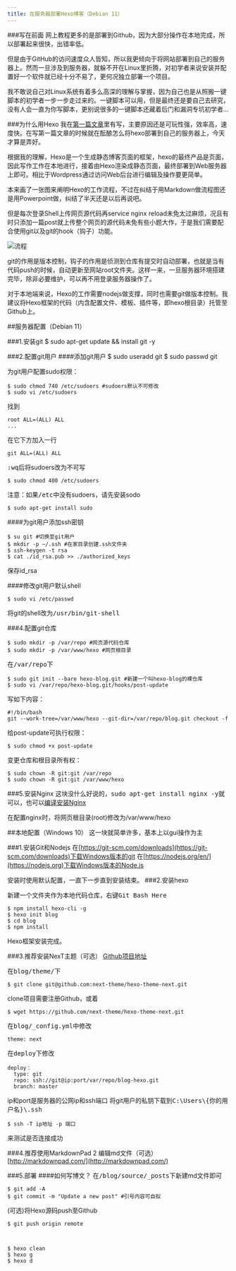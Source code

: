 ```yaml
---
title: 在服务器部署Hexo博客（Debian 11）
---
```

###写在前面
网上教程更多的是部署到Github，因为大部分操作在本地完成，所以部署起来很快，出错率低。

但是由于GitHub的访问速度众人皆知，所以我更倾向于将网站部署到自己的服务器上。然而一旦涉及到服务器，就躲不开在Linux里折腾，对初学者来说安装并配置好一个软件就已经十分不易了，更何况独立部署一个项目。

我不敢说自己对Linux系统有着多么高深的理解与掌握，因为自己也是从照搬一键脚本的初学者一步一步走过来的。一键脚本可以用，但是最终还是要自己去研究，没有人会一直为你写脚本，更别说很多的一键脚本还藏着后门和漏洞专坑初学者...

###为什么用Hexo
我在[第一篇文章](https://main.jaco.fun/2022/01/14/hi_jaco/)里有写，主要原因还是可玩性强，效率高，速度快。在写第一篇文章的时候就在酝酿怎么将hexo部署到自己的服务器上，今天才算是弄好。

根据我的理解，Hexo是一个生成静态博客页面的框架，hexo的最终产品是页面，因此写作工作在本地进行，接着由Hexo渲染成静态页面，最终部署到Web服务器上即可。相比于Wordpress通过访问Web后台进行编辑及操作要更简单。

本来画了一张图来阐明Hexo的工作流程，不过在纠结于用Markdown做流程图还是用Powerpoint做，纠结了半天还是以后再说吧。

但是每次登录Shell上传网页源代码再service nginx reload未免太过麻烦，况且有时只添加一篇post就上传整个网页的源代码未免有些小题大作，于是我们需要配合使用git以及git的hook（钩子）功能。

![流程]()

git的作用是版本控制，钩子的作用是侦测到仓库有提交时自动部署，也就是当有代码push的时候，自动更新至网站root文件夹。这样一来，一旦服务器环境搭建完毕，除非必要维护，可以再不用登录服务器操作了。

对于本地端来说，Hexo的工作需要nodejs做支撑，同时也需要git做版本控制。我建议将Hexo框架的代码（内含配置文件、模板、插件等，即hexo根目录）托管至Github上。

##服务器配置（Debian 11）

###1.安装git
	$ sudo apt-get update && install git -y

###2.配置git用户
####添加git用户
	$ sudo useradd git
	$ sudo passwd git

为git用户配置sudo权限：

	$ sudo chmod 740 /etc/sudoers #sudoers默认不可修改
	$ sudo vi /etc/sudoers

找到
	
	root ALL=(ALL) ALL
	...

在它下方加入一行

	git ALL=(ALL) ALL

<kbd>:wq</kbd>后将sudoers改为不可写

	$ sudo chmod 400 /etc/sudoers

注意：如果<kbd>/etc</kbd>中没有sudoers，请先安装sodo

	$ sudo apt-get install sudo

####为git用户添加ssh密钥

	$ su git #切换至git用户
	$ mkdir -p ~/.ssh #在家目录创建.ssh文件夹
	$ ssh-keygen -t rsa 
	$ cat ./id_rsa.pub >> ./authorized_keys 
保存id_rsa

####修改git用户默认shell

	$ sudo vi /etc/passwd
将git的shell改为<kbd>/usr/bin/git-shell</kbd>

###4.配置git仓库

	$ sudo mkdir -p /var/repo #网页源代码仓库
	$ sudo mkdir -p /var/www/hexo #网页根目录
	
在<kbd>/var/repo</kbd>下

	$ sudo git init --bare hexo-blog.git #新建一个叫hexo-blog的裸仓库
	$ sudo vi /var/repo/hexo-blog.git/hooks/post-update

写如下内容：

	#!/bin/bash
	git --work-tree=/var/www/hexo --git-dir=/var/repo/blog.git checkout -f

给post-update可执行权限：

	$ sudo chmod +x post-update 

变更仓库和根目录所有权：

	$ sudo chown -R git:git /var/repo 
	$ sudo chown -R git:git /var/www/hexo


###5.安装Nginx
这块没什么好说的，<kbd>sudo apt-get install nginx -y</kbd>就可以，也可以[编译安装Nginx](https://main.jaco.fun/2022/01/18/Nginx_install/)

在配置nginx时，将网页根目录(root)修改为/var/www/hexo

##本地配置（Windows 10）
这一块就简单许多，基本上以gui操作为主

###1.安装Git和Nodejs
在[https://git-scm.com/downloads](https://git-scm.com/downloads)下载Windows版本的git
在[https://nodejs.org/en/](https://nodejs.org)下载Windows版本的Node.js

安装时使用默认配置，一直下一步直到安装结束。
###2.安装hexo

新建一个文件夹作为本地代码仓库，右键<kbd>Git Bash Here</kbd>

	$ npm install hexo-cli -g
	$ hexo init blog
	$ cd blog
	$ npm install

Hexo框架安装完成。
	
###3.推荐安装NexT主题（可选）
[Github项目地址](https://github.com/next-theme/hexo-theme-next)



在<kbd>blog/theme/</kbd>下

	$ git clone git@github.com:next-theme/hexo-theme-next.git

clone项目需要注册Github，或着

	$ wget https://github.com/next-theme/hexo-theme-next.git

在<kbd>blog/_config.yml</kbd>中修改

	theme: next

在<kbd>deploy</kbd>下修改

	deploy：
	  type: git
	  repo: ssh://git@ip:port/var/repo/blog-hexo.git	
	  branch: master

ip和port是服务器的公网ip和ssh端口
将git用户的私钥下载到<kbd>C:\Users\\{你的用户名}\\.ssh</kbd>

	$ ssh -T ip地址 -p 端口

来测试是否连接成功 
	
###4.推荐使用MarkdownPad 2 编辑md文件（可选）
[http://markdownpad.com/](http://markdownpad.com/)

###5.部署
####如何写博文？
在<kbd>/blog/source/_posts</kbd>下新建md文件即可

	$ git add -A
	$ git commit -m "Update a new post" #引号内容可自拟

(可选)将Hexo源码push至Github

	$ git push origin remote 



	$ hexo clean
	$ hexo g
	$ hexo d
